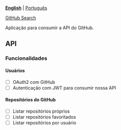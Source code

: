 **[English](README.md)** | [Português](README_PT-BR.md)

[GitHub Search](https://githubsearch.gravina.dev)

Aplicação para consumir a API do GitHub.

## API

### Funcionalidades

#### Usuários

- [ ] OAuth2 com GitHub
- [ ] Autenticação com JWT para consumir nossa API

#### Repositórios do GitHub

- [ ] Listar repositórios próprios
- [ ] Listar repositórios favoritados
- [ ] Listar repositórios por usuário
